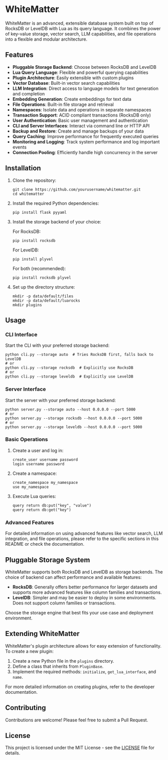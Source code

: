 # WhiteMatter

WhiteMatter is an advanced, extensible database system built on top of RocksDB or LevelDB with Lua as its query language. It combines the power of key-value storage, vector search, LLM capabilities, and file operations into a flexible and modular architecture.

## Features

- **Pluggable Storage Backend**: Choose between RocksDB and LevelDB
- **Lua Query Language**: Flexible and powerful querying capabilities
- **Plugin Architecture**: Easily extensible with custom plugins
- **Vector Database**: Built-in vector search capabilities
- **LLM Integration**: Direct access to language models for text generation and completion
- **Embedding Generation**: Create embeddings for text data
- **File Operations**: Built-in file storage and retrieval
- **Namespaces**: Isolate data and operations in separate namespaces
- **Transaction Support**: ACID compliant transactions (RocksDB only)
- **User Authentication**: Basic user management and authentication
- **CLI and Server Interfaces**: Interact via command line or HTTP API
- **Backup and Restore**: Create and manage backups of your data
- **Query Caching**: Improve performance for frequently executed queries
- **Monitoring and Logging**: Track system performance and log important events
- **Connection Pooling**: Efficiently handle high concurrency in the server

## Installation

1. Clone the repository:
   ```
   git clone https://github.com/yourusername/whitematter.git
   cd whitematter
   ```

2. Install the required Python dependencies:
   ```
   pip install flask pyyaml
   ```

3. Install the storage backend of your choice:

   For RocksDB:
   ```
   pip install rocksdb
   ```

   For LevelDB:
   ```
   pip install plyvel
   ```

   For both (recommended):
   ```
   pip install rocksdb plyvel
   ```

4. Set up the directory structure:
   ```
   mkdir -p data/default/files
   mkdir -p data/default/luarocks
   mkdir plugins
   ```

## Usage

### CLI Interface

Start the CLI with your preferred storage backend:

```
python cli.py --storage auto  # Tries RocksDB first, falls back to LevelDB
# or
python cli.py --storage rocksdb  # Explicitly use RocksDB
# or
python cli.py --storage leveldb  # Explicitly use LevelDB
```

### Server Interface

Start the server with your preferred storage backend:

```
python server.py --storage auto --host 0.0.0.0 --port 5000
# or
python server.py --storage rocksdb --host 0.0.0.0 --port 5000
# or
python server.py --storage leveldb --host 0.0.0.0 --port 5000
```

### Basic Operations

1. Create a user and log in:
   ```
   create_user username password
   login username password
   ```

2. Create a namespace:
   ```
   create_namespace my_namespace
   use my_namespace
   ```

3. Execute Lua queries:
   ```
   query return db:put("key", "value")
   query return db:get("key")
   ```

### Advanced Features

For detailed information on using advanced features like vector search, LLM integration, and file operations, please refer to the specific sections in this README or check the documentation.

## Pluggable Storage System

WhiteMatter supports both RocksDB and LevelDB as storage backends. The choice of backend can affect performance and available features:

- **RocksDB**: Generally offers better performance for larger datasets and supports more advanced features like column families and transactions.
- **LevelDB**: Simpler and may be easier to deploy in some environments. Does not support column families or transactions.

Choose the storage engine that best fits your use case and deployment environment.

## Extending WhiteMatter

WhiteMatter's plugin architecture allows for easy extension of functionality. To create a new plugin:

1. Create a new Python file in the `plugins` directory.
2. Define a class that inherits from `PluginBase`.
3. Implement the required methods: `initialize`, `get_lua_interface`, and `name`.

For more detailed information on creating plugins, refer to the developer documentation.

## Contributing

Contributions are welcome! Please feel free to submit a Pull Request.

## License

This project is licensed under the MIT License - see the [LICENSE](LICENSE) file for details.